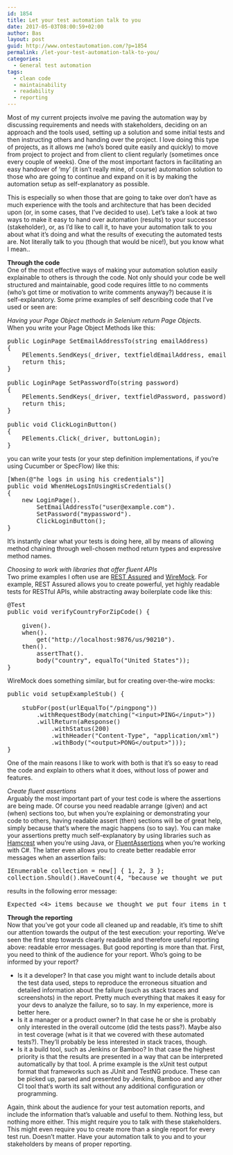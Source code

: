 ```yaml
---
id: 1854
title: Let your test automation talk to you
date: 2017-05-03T08:00:59+02:00
author: Bas
layout: post
guid: http://www.ontestautomation.com/?p=1854
permalink: /let-your-test-automation-talk-to-you/
categories:
  - General test automation
tags:
  - clean code
  - maintainability
  - readability
  - reporting
---
```

Most of my current projects involve me paving the automation way by discussing requirements and needs with stakeholders, deciding on an approach and the tools used, setting up a solution and some initial tests and then instructing others and handing over the project. I love doing this type of projects, as it allows me (who&#8217;s bored quite easily and quickly) to move from project to project and from client to client regularly (sometimes once every couple of weeks). One of the most important factors in facilitating an easy handover of &#8216;my&#8217; (it isn&#8217;t really mine, of course) automation solution to those who are going to continue and expand on it is by making the automation setup as self-explanatory as possible.

This is especially so when those that are going to take over don&#8217;t have as much experience with the tools and architecture that has been decided upon (or, in some cases, that I&#8217;ve decided to use). Let&#8217;s take a look at two ways to make it easy to hand over automation (results) to your successor (stakeholder), or, as I&#8217;d like to call it, to have your automation talk to you about what it&#8217;s doing and what the results of executing the automated tests are. Not literally talk to you (though that would be nice!), but you know what I mean..

**Through the code**  
One of the most effective ways of making your automation solution easily explainable to others is through the code. Not only should your code be well structured and maintainable, good code requires little to no comments (who&#8217;s got time or motivation to write comments anyway?) because it is self-explanatory. Some prime examples of self describing code that I&#8217;ve used or seen are:

_Having your Page Object methods in Selenium return Page Objects._  
When you write your Page Object Methods like this:

<pre class="brush: csharp; gutter: false">public LoginPage SetEmailAddressTo(string emailAddress)
{
    PElements.SendKeys(_driver, textfieldEmailAddress, emailAddress);
    return this;
}

public LoginPage SetPasswordTo(string password)
{
    PElements.SendKeys(_driver, textfieldPassword, password);
    return this;
}

public void ClickLoginButton()
{
    PElements.Click(_driver, buttonLogin);
}</pre>

you can write your tests (or your step definition implementations, if you&#8217;re using Cucumber or SpecFlow) like this:

<pre class="brush: csharp; gutter: false">[When(@"he logs in using his credentials")]
public void WhenHeLogsInUsingHisCredentials()
{
    new LoginPage().
        SetEmailAddressTo("user@example.com").
        SetPassword("mypassword").
        ClickLoginButton();
}</pre>

It&#8217;s instantly clear what your tests is doing here, all by means of allowing method chaining through well-chosen method return types and expressive method names.

_Choosing to work with libraries that offer fluent APIs_  
Two prime examples I often use are <a href="http://rest-assured.io/" target="_blank">REST Assured</a> and <a href="http://wiremock.org/" target="_blank">WireMock</a>. For example, REST Assured allows you to create powerful, yet highly readable tests for RESTful APIs, while abstracting away boilerplate code like this:

<pre class="brush: java; gutter: false">@Test
public void verifyCountryForZipCode() {
						
	given().
	when().
		get("http://localhost:9876/us/90210").
	then().
		assertThat().
		body("country", equalTo("United States"));
}</pre>

WireMock does something similar, but for creating over-the-wire mocks:

<pre class="brush: java; gutter: false">public void setupExampleStub() {

	stubFor(post(urlEqualTo("/pingpong"))
		.withRequestBody(matching("&lt;input&gt;PING&lt;/input&gt;"))
		.willReturn(aResponse()
			.withStatus(200)
			.withHeader("Content-Type", "application/xml")
			.withBody("&lt;output&gt;PONG&lt;/output&gt;")));
}</pre>

One of the main reasons I like to work with both is that it&#8217;s so easy to read the code and explain to others what it does, without loss of power and features.

_Create fluent assertions_  
Arguably the most important part of your test code is where the assertions are being made. Of course you need readable arrange (given) and act (when) sections too, but when you&#8217;re explaining or demonstrating your code to others, having readable assert (then) sections will be of great help, simply because that&#8217;s where the magic happens (so to say). You can make your assertions pretty much self-explanatory by using libraries such as <a href="http://hamcrest.org/" target="_blank">Hamcrest</a> when you&#8217;re using Java, or <a href="http://fluentassertions.com/" target="_blank">FluentAssertions</a> when you&#8217;re working with C#. The latter even allows you to create better readable error messages when an assertion fails:

<pre class="brush: csharp; gutter: false">IEnumerable collection = new[] { 1, 2, 3 };
collection.Should().HaveCount(4, "because we thought we put four items in the collection"));</pre>

results in the following error message:

<pre class="brush: text; gutter: false">Expected &lt;4&gt; items because we thought we put four items in the collection, but found &lt;3&gt;.</pre>

**Through the reporting**  
Now that you&#8217;ve got your code all cleaned up and readable, it&#8217;s time to shift our attention towards the output of the test execution: your reporting. We&#8217;ve seen the first step towards clearly readable and therefore useful reporting above: readable error messages. But good reporting is more than that. First, you need to think of the audience for your report. Who&#8217;s going to be informed by your report?

  * Is it a developer? In that case you might want to include details about the test data used, steps to reproduce the erroneous situation and detailed information about the failure (such as stack traces and screenshots) in the report. Pretty much everything that makes it easy for your devs to analyze the failure, so to say. In my experience, more is better here.
  * Is it a manager or a product owner? In that case he or she is probably only interested in the overall outcome (did the tests pass?). Maybe also in test coverage (what is it that we covered with these automated tests?). They&#8217;ll probably be less interested in stack traces, though.
  * Is it a build tool, such as Jenkins or Bamboo? In that case the highest priority is that the results are presented in a way that can be interpreted automatically by that tool. A prime example is the xUnit test output format that frameworks such as JUnit and TestNG produce. These can be picked up, parsed and presented by Jenkins, Bamboo and any other CI tool that&#8217;s worth its salt without any additional configuration or programming.

Again, think about the audience for your test automation reports, and include the information that&#8217;s valuable and useful to them. Nothing less, but nothing more either. This might require you to talk with these stakeholders. This might even require you to create more than a single report for every test run. Doesn&#8217;t matter. Have your automation talk to you and to your stakeholders by means of proper reporting.